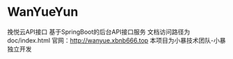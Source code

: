 # WanYueYun
挽悦云API接口
基于SpringBoot的后台API接口服务
文档访问路径为doc/index.html
官网：http://wanyue.xbnb666.top
本项目为小暴技术团队-小暴独立开发
